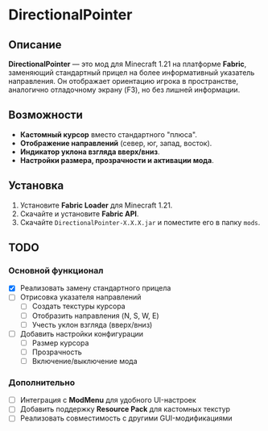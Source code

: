 # DirectionalPointer

## Описание
**DirectionalPointer** — это мод для Minecraft 1.21 на платформе **Fabric**, заменяющий стандартный прицел на более информативный указатель направления. Он отображает ориентацию игрока в пространстве, аналогично отладочному экрану (F3), но без лишней информации.

## Возможности
- **Кастомный курсор** вместо стандартного "плюса".
- **Отображение направлений** (север, юг, запад, восток).
- **Индикатор уклона взгляда вверх/вниз**.
- **Настройки размера, прозрачности и активации мода**.

## Установка
1. Установите **Fabric Loader** для Minecraft 1.21.
2. Скачайте и установите **Fabric API**.
3. Скачайте `DirectionalPointer-X.X.X.jar` и поместите его в папку `mods`.

## TODO
### Основной функционал
- [x] Реализовать замену стандартного прицела
- [ ] Отрисовка указателя направлений
  - [ ] Создать текстуры курсора
  - [ ] Отобразить направления (N, S, W, E)
  - [ ] Учесть уклон взгляда (вверх/вниз)
- [ ] Добавить настройки конфигурации
  - [ ] Размер курсора
  - [ ] Прозрачность
  - [ ] Включение/выключение мода

### Дополнительно
- [ ] Интеграция с **ModMenu** для удобного UI-настроек
- [ ] Добавить поддержку **Resource Pack** для кастомных текстур
- [ ] Реализовать совместимость с другими GUI-модификациями
